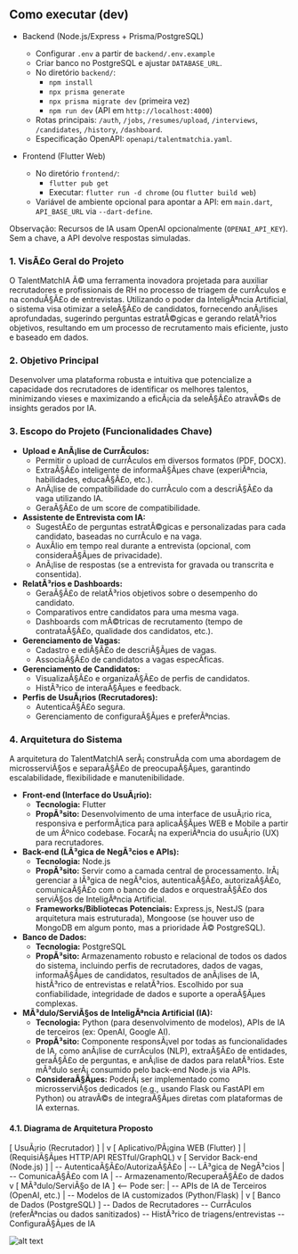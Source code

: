 
## Como executar (dev)

- Backend (Node.js/Express + Prisma/PostgreSQL)
  - Configurar `.env` a partir de `backend/.env.example`
  - Criar banco no PostgreSQL e ajustar `DATABASE_URL`.
  - No diretório `backend/`:
    - `npm install`
    - `npx prisma generate`
    - `npx prisma migrate dev` (primeira vez)
    - `npm run dev` (API em `http://localhost:4000`)
  - Rotas principais: `/auth`, `/jobs`, `/resumes/upload`, `/interviews`, `/candidates`, `/history`, `/dashboard`.
  - Especificação OpenAPI: `openapi/talentmatchia.yaml`.

- Frontend (Flutter Web)
  - No diretório `frontend/`:
    - `flutter pub get`
    - Executar: `flutter run -d chrome` (ou `flutter build web`)
  - Variável de ambiente opcional para apontar a API: em `main.dart`, `API_BASE_URL` via `--dart-define`.

Observação: Recursos de IA usam OpenAI opcionalmente (`OPENAI_API_KEY`). Sem a chave, a API devolve respostas simuladas.

### 1. VisÃ£o Geral do Projeto

O TalentMatchIA Ã© uma ferramenta inovadora projetada para auxiliar recrutadores e profissionais de RH no processo de triagem de currÃ­culos e na conduÃ§Ã£o de entrevistas. Utilizando o poder da InteligÃªncia Artificial, o sistema visa otimizar a seleÃ§Ã£o de candidatos, fornecendo anÃ¡lises aprofundadas, sugerindo perguntas estratÃ©gicas e gerando relatÃ³rios objetivos, resultando em um processo de recrutamento mais eficiente, justo e baseado em dados.

### 2. Objetivo Principal

Desenvolver uma plataforma robusta e intuitiva que potencialize a capacidade dos recrutadores de identificar os melhores talentos, minimizando vieses e maximizando a eficÃ¡cia da seleÃ§Ã£o atravÃ©s de insights gerados por IA.

### 3. Escopo do Projeto (Funcionalidades Chave)

*   **Upload e AnÃ¡lise de CurrÃ­culos:**
    *   Permitir o upload de currÃ­culos em diversos formatos (PDF, DOCX).
    *   ExtraÃ§Ã£o inteligente de informaÃ§Ãµes chave (experiÃªncia, habilidades, educaÃ§Ã£o, etc.).
    *   AnÃ¡lise de compatibilidade do currÃ­culo com a descriÃ§Ã£o da vaga utilizando IA.
    *   GeraÃ§Ã£o de um score de compatibilidade.
*   **Assistente de Entrevista com IA:**
    *   SugestÃ£o de perguntas estratÃ©gicas e personalizadas para cada candidato, baseadas no currÃ­culo e na vaga.
    *   AuxÃ­lio em tempo real durante a entrevista (opcional, com consideraÃ§Ãµes de privacidade).
    *   AnÃ¡lise de respostas (se a entrevista for gravada ou transcrita e consentida).
*   **RelatÃ³rios e Dashboards:**
    *   GeraÃ§Ã£o de relatÃ³rios objetivos sobre o desempenho do candidato.
    *   Comparativos entre candidatos para uma mesma vaga.
    *   Dashboards com mÃ©tricas de recrutamento (tempo de contrataÃ§Ã£o, qualidade dos candidatos, etc.).
*   **Gerenciamento de Vagas:**
    *   Cadastro e ediÃ§Ã£o de descriÃ§Ãµes de vagas.
    *   AssociaÃ§Ã£o de candidatos a vagas especÃ­ficas.
*   **Gerenciamento de Candidatos:**
    *   VisualizaÃ§Ã£o e organizaÃ§Ã£o de perfis de candidatos.
    *   HistÃ³rico de interaÃ§Ãµes e feedback.
*   **Perfis de UsuÃ¡rios (Recrutadores):**
    *   AutenticaÃ§Ã£o segura.
    *   Gerenciamento de configuraÃ§Ãµes e preferÃªncias.

### 4. Arquitetura do Sistema

A arquitetura do TalentMatchIA serÃ¡ construÃ­da com uma abordagem de microsserviÃ§os e separaÃ§Ã£o de preocupaÃ§Ãµes, garantindo escalabilidade, flexibilidade e manutenibilidade.

*   **Front-end (Interface do UsuÃ¡rio):**
    *   **Tecnologia:** Flutter
    *   **PropÃ³sito:** Desenvolvimento de uma interface de usuÃ¡rio rica, responsiva e performÃ¡tica para aplicaÃ§Ãµes WEB e Mobile a partir de um Ãºnico codebase. FocarÃ¡ na experiÃªncia do usuÃ¡rio (UX) para recrutadores.
*   **Back-end (LÃ³gica de NegÃ³cios e APIs):**
    *   **Tecnologia:** Node.js
    *   **PropÃ³sito:** Servir como a camada central de processamento. IrÃ¡ gerenciar a lÃ³gica de negÃ³cios, autenticaÃ§Ã£o, autorizaÃ§Ã£o, comunicaÃ§Ã£o com o banco de dados e orquestraÃ§Ã£o dos serviÃ§os de InteligÃªncia Artificial.
    *   **Frameworks/Bibliotecas Potenciais:** Express.js, NestJS (para arquitetura mais estruturada), Mongoose (se houver uso de MongoDB em algum ponto, mas a prioridade Ã© PostgreSQL).
*   **Banco de Dados:**
    *   **Tecnologia:** PostgreSQL
    *   **PropÃ³sito:** Armazenamento robusto e relacional de todos os dados do sistema, incluindo perfis de recrutadores, dados de vagas, informaÃ§Ãµes de candidatos, resultados de anÃ¡lises de IA, histÃ³rico de entrevistas e relatÃ³rios. Escolhido por sua confiabilidade, integridade de dados e suporte a operaÃ§Ãµes complexas.
*   **MÃ³dulo/ServiÃ§os de InteligÃªncia Artificial (IA):**
    *   **Tecnologia:** Python (para desenvolvimento de modelos), APIs de IA de terceiros (ex: OpenAI, Google AI).
    *   **PropÃ³sito:** Componente responsÃ¡vel por todas as funcionalidades de IA, como anÃ¡lise de currÃ­culos (NLP), extraÃ§Ã£o de entidades, geraÃ§Ã£o de perguntas, e anÃ¡lise de dados para relatÃ³rios. Este mÃ³dulo serÃ¡ consumido pelo back-end Node.js via APIs.
    *   **ConsideraÃ§Ãµes:** PoderÃ¡ ser implementado como microsserviÃ§os dedicados (e.g., usando Flask ou FastAPI em Python) ou atravÃ©s de integraÃ§Ãµes diretas com plataformas de IA externas.

#### 4.1. Diagrama de Arquitetura Proposto
[ UsuÃ¡rio (Recrutador) ]
|
v
[ Aplicativo/PÃ¡gina WEB (Flutter) ]
| (RequisiÃ§Ãµes HTTP/API RESTful/GraphQL)
v
[ Servidor Back-end (Node.js) ]
| -- AutenticaÃ§Ã£o/AutorizaÃ§Ã£o
| -- LÃ³gica de NegÃ³cios
| -- ComunicaÃ§Ã£o com IA
| -- Armazenamento/RecuperaÃ§Ã£o de dados
v
[ MÃ³dulo/ServiÃ§o de IA ] <-- Pode ser:
| -- APIs de IA de Terceiros (OpenAI, etc.)
| -- Modelos de IA customizados (Python/Flask)
|
v
[ Banco de Dados (PostgreSQL) ]
-- Dados de Recrutadores
-- CurrÃ­culos (referÃªncias ou dados sanitizados)
-- HistÃ³rico de triagens/entrevistas
-- ConfiguraÃ§Ãµes de IA

![alt text](<Sem tÃ­tulo-1.png>)
